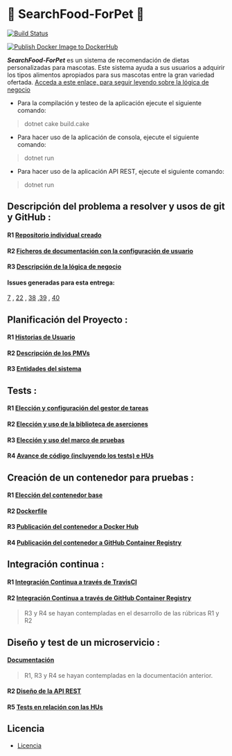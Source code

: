 # :meat_on_bone: SearchFood-ForPet :dog:

[![Build Status](https://github.com/ccvaillant1992/SearchFood-ForPet/actions/workflows/docker-image-GHCR.yml/badge.svg)](https://github.com/ccvaillant1992/SearchFood-ForPet/actions/workflows/docker-image-GHCR.yml)

[![Publish Docker Image to DockerHub](https://github.com/ccvaillant1992/SearchFood-ForPet/actions/workflows/docker-image.yml/badge.svg)](https://github.com/ccvaillant1992/SearchFood-ForPet/actions/workflows/docker-image.yml)

_**SearchFood-ForPet**_ es un sistema de recomendación de dietas personalizadas para mascotas. Este sistema ayuda a sus usuarios a adquirir los tipos alimentos apropiados para sus mascotas entre la gran variedad ofertada. 
[Acceda a este enlace, para seguir leyendo sobre la lógica de negocio](https://github.com/ccvaillant1992/SearchFood-ForPet/blob/master/docs/LógicaNegocioDelProyecto.md) 

- Para la compilación y testeo de la aplicación ejecute el siguiente comando:

> dotnet cake build.cake

- Para hacer uso de la aplicación de consola, ejecute el siguiente comando:

> dotnet run

- Para hacer uso de la aplicación API REST, ejecute el siguiente comando:

> dotnet run

## **Descripción del problema a resolver y usos de git y GitHub** :

#### R1 [Repositorio individual creado](https://github.com/ccvaillant1992/SearchFood-ForPet)

#### R2 [Ficheros de documentación con la configuración de usuario](https://github.com/ccvaillant1992/SearchFood-ForPet/blob/master/docs/Inicio-EntornoTrabajo.md)

#### R3 [Descripción de la lógica de negocio](https://github.com/ccvaillant1992/SearchFood-ForPet/blob/master/docs/LógicaNegocioDelProyecto.md)

#### Issues generadas para esta entrega:

[7](https://github.com/ccvaillant1992/SearchFood-ForPet/issues/7) ,  [22](https://github.com/ccvaillant1992/SearchFood-ForPet/issues/22) , [38](https://github.com/ccvaillant1992/SearchFood-ForPet/issues/38) ,[39](https://github.com/ccvaillant1992/SearchFood-ForPet/issues/39) ,  [40](https://github.com/ccvaillant1992/SearchFood-ForPet/issues/40)

## **Planificación del Proyecto** :

#### R1 [Historias de Usuario](https://github.com/ccvaillant1992/SearchFood-ForPet/blob/master/docs/HU.md)

#### R2 [Descripción de los PMVs](https://github.com/ccvaillant1992/SearchFood-ForPet/blob/master/docs/PMV.md)

#### R3 [Entidades del sistema](https://github.com/ccvaillant1992/SearchFood-ForPet/blob/master/cc.yaml)

## **Tests** :

#### R1 [Elección y configuración del gestor de tareas](https://github.com/ccvaillant1992/SearchFood-ForPet/blob/master/docs/GestorDeTareas.md)

#### R2 [Elección y uso de la biblioteca de aserciones](https://github.com/ccvaillant1992/SearchFood-ForPet/blob/master/docs/BibliotecaAserciones.md)

#### R3 [Elección y uso del marco de pruebas](https://github.com/ccvaillant1992/SearchFood-ForPet/blob/master/docs/MarcoDePrueba.md)

#### R4 [Avance de código (incluyendo los tests) e HUs](https://github.com/ccvaillant1992/SearchFood-ForPet/blob/master/cc.yaml)

## **Creación de un contenedor para pruebas** :

#### R1 [Elección del contenedor base](https://github.com/ccvaillant1992/SearchFood-ForPet/blob/master/docs/ElecciónContenedorBase.md)

#### R2 [Dockerfile](https://github.com/ccvaillant1992/SearchFood-ForPet/blob/master/Dockerfile)

#### R3 [Publicación del contenedor a Docker Hub](https://github.com/ccvaillant1992/SearchFood-ForPet/blob/master/docs/PublicaciónContenedor-DockerHub.md)

#### R4 [Publicación del contenedor a GitHub Container Registry](https://github.com/ccvaillant1992/SearchFood-ForPet/blob/master/docs/PublicaciónContenedor-GitHubContainerRegistry.md)

## **Integración continua** :

#### R1 [Integración Continua a través de TravisCI](https://github.com/ccvaillant1992/SearchFood-ForPet/blob/master/docs/Integraci%C3%B3nContinua-Travis.md)

#### R2 [Integración Continua a través de GitHub Container Registry](https://github.com/ccvaillant1992/SearchFood-ForPet/blob/master/docs/PublicaciónContenedor-GitHubContainerRegistry.md)

> R3 y R4 se hayan contempladas en el desarrollo de las rúbricas R1 y R2

## **Diseño y test de un microservicio** :

#### [Documentación](https://github.com/ccvaillant1992/SearchFood-ForPet/blob/master/docs/DiseñoYTests-Microservicio.md)

> R1, R3 y R4 se hayan contempladas en la documentación anterior.

#### R2 [Diseño de la API REST](https://github.com/ccvaillant1992/SearchFood-ForPet/blob/master/Diseño-API-REST.md)

#### R5 [Tests en relación con las HUs](https://github.com/ccvaillant1992/SearchFood-ForPet/blob/master/docs/TestsAPI.md)

## Licencia
* [Licencia](LICENSE)

